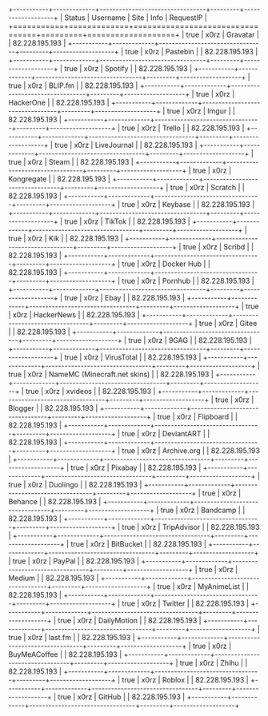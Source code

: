 +-----------+-------------+---------------------------------+---------+-------------------+
|    Status |    Username |                            Site |    Info |         RequestIP |
+===========+=============+=================================+=========+===================+
|      true |        x0rz |                        Gravatar |         |    82.228.195.193 |
+-----------+-------------+---------------------------------+---------+-------------------+
|      true |        x0rz |                        Pastebin |         |    82.228.195.193 |
+-----------+-------------+---------------------------------+---------+-------------------+
|      true |        x0rz |                         Spotify |         |    82.228.195.193 |
+-----------+-------------+---------------------------------+---------+-------------------+
|      true |        x0rz |                         BLIP.fm |         |    82.228.195.193 |
+-----------+-------------+---------------------------------+---------+-------------------+
|      true |        x0rz |                       HackerOne |         |    82.228.195.193 |
+-----------+-------------+---------------------------------+---------+-------------------+
|      true |        x0rz |                           Imgur |         |    82.228.195.193 |
+-----------+-------------+---------------------------------+---------+-------------------+
|      true |        x0rz |                          Trello |         |    82.228.195.193 |
+-----------+-------------+---------------------------------+---------+-------------------+
|      true |        x0rz |                     LiveJournal |         |    82.228.195.193 |
+-----------+-------------+---------------------------------+---------+-------------------+
|      true |        x0rz |                           Steam |         |    82.228.195.193 |
+-----------+-------------+---------------------------------+---------+-------------------+
|      true |        x0rz |                      Kongregate |         |    82.228.195.193 |
+-----------+-------------+---------------------------------+---------+-------------------+
|      true |        x0rz |                         Scratch |         |    82.228.195.193 |
+-----------+-------------+---------------------------------+---------+-------------------+
|      true |        x0rz |                         Keybase |         |    82.228.195.193 |
+-----------+-------------+---------------------------------+---------+-------------------+
|      true |        x0rz |                          TikTok |         |    82.228.195.193 |
+-----------+-------------+---------------------------------+---------+-------------------+
|      true |        x0rz |                             Kik |         |    82.228.195.193 |
+-----------+-------------+---------------------------------+---------+-------------------+
|      true |        x0rz |                          Scribd |         |    82.228.195.193 |
+-----------+-------------+---------------------------------+---------+-------------------+
|      true |        x0rz |                      Docker Hub |         |    82.228.195.193 |
+-----------+-------------+---------------------------------+---------+-------------------+
|      true |        x0rz |                         Pornhub |         |    82.228.195.193 |
+-----------+-------------+---------------------------------+---------+-------------------+
|      true |        x0rz |                            Ebay |         |    82.228.195.193 |
+-----------+-------------+---------------------------------+---------+-------------------+
|      true |        x0rz |                      HackerNews |         |    82.228.195.193 |
+-----------+-------------+---------------------------------+---------+-------------------+
|      true |        x0rz |                           Gitee |         |    82.228.195.193 |
+-----------+-------------+---------------------------------+---------+-------------------+
|      true |        x0rz |                            9GAG |         |    82.228.195.193 |
+-----------+-------------+---------------------------------+---------+-------------------+
|      true |        x0rz |                      VirusTotal |         |    82.228.195.193 |
+-----------+-------------+---------------------------------+---------+-------------------+
|      true |        x0rz |    NameMC (Minecraft.net skins) |         |    82.228.195.193 |
+-----------+-------------+---------------------------------+---------+-------------------+
|      true |        x0rz |                         xvideos |         |    82.228.195.193 |
+-----------+-------------+---------------------------------+---------+-------------------+
|      true |        x0rz |                         Blogger |         |    82.228.195.193 |
+-----------+-------------+---------------------------------+---------+-------------------+
|      true |        x0rz |                       Flipboard |         |    82.228.195.193 |
+-----------+-------------+---------------------------------+---------+-------------------+
|      true |        x0rz |                      DeviantART |         |    82.228.195.193 |
+-----------+-------------+---------------------------------+---------+-------------------+
|      true |        x0rz |                     Archive.org |         |    82.228.195.193 |
+-----------+-------------+---------------------------------+---------+-------------------+
|      true |        x0rz |                         Pixabay |         |    82.228.195.193 |
+-----------+-------------+---------------------------------+---------+-------------------+
|      true |        x0rz |                        Duolingo |         |    82.228.195.193 |
+-----------+-------------+---------------------------------+---------+-------------------+
|      true |        x0rz |                         Behance |         |    82.228.195.193 |
+-----------+-------------+---------------------------------+---------+-------------------+
|      true |        x0rz |                        Bandcamp |         |    82.228.195.193 |
+-----------+-------------+---------------------------------+---------+-------------------+
|      true |        x0rz |                     TripAdvisor |         |    82.228.195.193 |
+-----------+-------------+---------------------------------+---------+-------------------+
|      true |        x0rz |                       BitBucket |         |    82.228.195.193 |
+-----------+-------------+---------------------------------+---------+-------------------+
|      true |        x0rz |                          PayPal |         |    82.228.195.193 |
+-----------+-------------+---------------------------------+---------+-------------------+
|      true |        x0rz |                          Medium |         |    82.228.195.193 |
+-----------+-------------+---------------------------------+---------+-------------------+
|      true |        x0rz |                     MyAnimeList |         |    82.228.195.193 |
+-----------+-------------+---------------------------------+---------+-------------------+
|      true |        x0rz |                         Twitter |         |    82.228.195.193 |
+-----------+-------------+---------------------------------+---------+-------------------+
|      true |        x0rz |                     DailyMotion |         |    82.228.195.193 |
+-----------+-------------+---------------------------------+---------+-------------------+
|      true |        x0rz |                         last.fm |         |    82.228.195.193 |
+-----------+-------------+---------------------------------+---------+-------------------+
|      true |        x0rz |                    BuyMeACoffee |         |    82.228.195.193 |
+-----------+-------------+---------------------------------+---------+-------------------+
|      true |        x0rz |                           Zhihu |         |    82.228.195.193 |
+-----------+-------------+---------------------------------+---------+-------------------+
|      true |        x0rz |                          Roblox |         |    82.228.195.193 |
+-----------+-------------+---------------------------------+---------+-------------------+
|      true |        x0rz |                          GitHub |         |    82.228.195.193 |
+-----------+-------------+---------------------------------+---------+-------------------+
